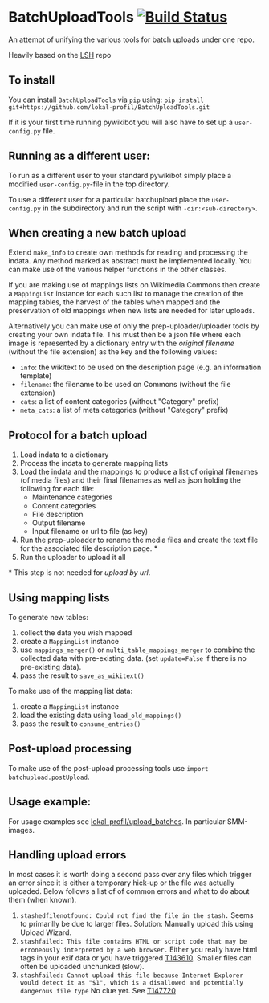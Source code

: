 BatchUploadTools [![Build Status](https://travis-ci.org/lokal-profil/BatchUploadTools.svg?branch=master)](https://travis-ci.org/lokal-profil/BatchUploadTools)
=======

An attempt of unifying the various tools for batch uploads under one repo.

Heavily based on the [LSH](https://github.com/lokal-profil/LSH) repo


## To install

You can install `BatchUploadTools` via `pip` using:
`pip install git+https://github.com/lokal-profil/BatchUploadTools.git`

If it is your first time running pywikibot you will also have to set up a
`user-config.py` file.

## Running as a different user:

To run as a different user to your standard pywikibot simply place a
modified `user-config.py`-file in the top directory.

To use a different user for a particular batchupload place the `user-config.py`
in the subdirectory and run the script with `-dir:<sub-directory>`.

## When creating a new batch upload

Extend `make_info` to create own methods for reading and processing the indata.
Any method marked as abstract must be implemented locally. You can make use
of the various helper functions in the other classes.

If you are making use of mappings lists on Wikimedia Commons then create a
`MappingList` instance for each such list to manage the creation of the
mapping tables, the harvest of the tables when mapped and the preservation of
old mappings when new lists are needed for later uploads.

Alternatively you can make use of only the prep-uploader/uploader tools by
creating your own indata file. This must then be a json file where each image
is represented by a dictionary entry with the *original filename* (without
the file extension) as the key and the following values:
 - `info`: the wikitext to be used on the description page (e.g. an information
   template)
 - `filename`: the filename to be used on Commons (without the file extension)
 - `cats`: a list of content categories (without "Category" prefix)
 - `meta_cats`: a list of meta categories (without "Category" prefix)

## Protocol for a batch upload

1. Load indata to a dictionary
2. Process the indata to generate mapping lists
3. Load the indata and the mappings to produce a list of original filenames
   (of media files) and their final filenames as well as json holding the
   following for each file:
    - Maintenance categories
    - Content categories
    - File description
    - Output filename
    - Input filename or url to file (as key)
4. Run the prep-uploader to rename the media files and create the text file
   for the associated file description page. \*
5. Run the uploader to upload it all

\* This step is not needed for _upload by url_.

## Using mapping lists
To generate new tables:

1. collect the data you wish mapped
2. create a `MappingList` instance
3. use `mappings_merger()` or `multi_table_mappings_merger` to combine the
   collected data with pre-existing data. (set `update=False` if there is no pre-existing data).
4. pass the result to `save_as_wikitext()`

To make use of the mapping list data:

1. create a `MappingList` instance
2. load the existing data using `load_old_mappings()`
3. pass the result to `consume_entries()`

## Post-upload processing
To make use of the post-upload processing tools use `import batchupload.postUpload`.

## Usage example:

For usage examples see [lokal-profil/upload_batches](https://github.com/lokal-profil/upload_batches).
In particular SMM-images.

## Handling upload errors

In most cases it is worth doing a second pass over any files which trigger an
error since it is either a temporary hick-up or the file was actually uploaded.
Below follows a list of of common errors and what to do about them (when known).

1. `stashedfilenotfound: Could not find the file in the stash.` Seems to
   primarilly be due to larger files. Solution: Manually upload this using
   Upload Wizard.
2. `stashfailed: This file contains HTML or script code that may be erroneously interpreted by a web browser.`
   Either you really have html tags in your exif data or you have triggered [T143610](https://phabricator.wikimedia.org/T143610).
   Smaller files can often be uploaded unchunked (slow).
3. `stashfailed: Cannot upload this file because Internet Explorer would detect it as "$1", which is a disallowed and potentially dangerous file type`
   No clue yet. See [T147720](https://phabricator.wikimedia.org/T147720)
